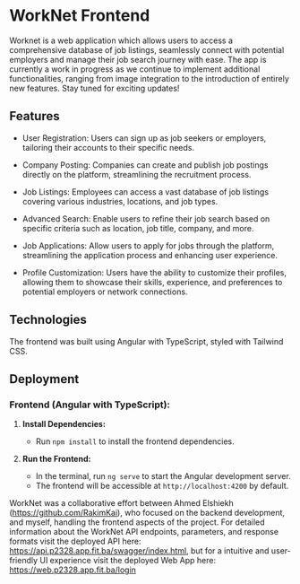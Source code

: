 # WorkNet Frontend
Worknet is a web application which allows users to access a comprehensive database of job listings, seamlessly connect with potential employers and manage their job search journey with ease. The app is currently a work in progress as we continue to implement additional functionalities, ranging from image integration to the introduction of entirely new features. Stay tuned for exciting updates!

## Features
- User Registration: Users can sign up as job seekers or employers, tailoring their accounts to their specific needs.

- Company Posting: Companies can create and publish job postings directly on the platform, streamlining the recruitment process.

- Job Listings: Employees can access a vast database of job listings covering various industries, locations, and job types.

- Advanced Search: Enable users to refine their job search based on specific criteria such as location, job title, company, and more.

- Job Applications: Allow users to apply for jobs through the platform, streamlining the application process and enhancing user experience.

- Profile Customization: Users have the ability to customize their profiles, allowing them to showcase their skills, experience, and preferences to potential employers or network connections.

## Technologies
The frontend was built using Angular with TypeScript, styled with Tailwind CSS.

## Deployment
### Frontend (Angular with TypeScript):

1. **Install Dependencies:**
   - Run `npm install` to install the frontend dependencies.
     
2. **Run the Frontend:**
   - In the terminal, run `ng serve` to start the Angular development server.
   - The frontend will be accessible at `http://localhost:4200` by default.

WorkNet was a collaborative effort between Ahmed Elshiekh (https://github.com/RakimKai), who focused on the backend development, and myself, handling the frontend aspects of the project. For detailed information about the WorkNet API endpoints, parameters, and response formats visit the deployed API here: https://api.p2328.app.fit.ba/swagger/index.html, but for a intuitive and user-friendly UI experience visit the deployed Web App here: https://web.p2328.app.fit.ba/login 
